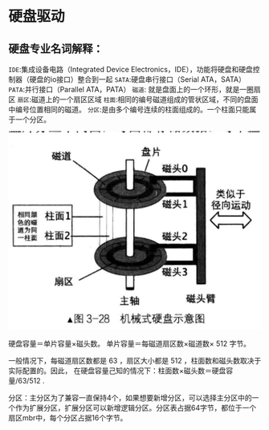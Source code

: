 # 硬盘驱动




## 硬盘专业名词解释：
`IDE`:集成设备电路（Integrated Device Electronics，IDE），功能将硬盘和硬盘控制器（硬盘的io接口）整合到一起
`SATA`:硬盘串行接口（Serial ATA，SATA）
`PATA`:并行接口（Parallel ATA，PATA）
`磁道`: 就是盘面上的一个环形，就是一圈扇区
`扇区`:磁道上的一个扇区区域
`柱面`:相同的编号磁道组成的管状区域，不同的盘面中编号位置相同的磁道。
`分区`:是由多个编号连续的柱面组成的。一个柱面只能属于一个分区。

![Alt text](image/ATA.png)

硬盘容量＝单片容量×磁头数。
单片容量＝每磁道扇区数×磁道数× 512 字节。

一般情况下，每磁道扇区数都是 63 ，扇区大小都是 512 ，柱面数和磁头数取决于实际配置的。因此，
在硬盘容量己知的情况下：柱面数×磁头数＝硬盘容量/63/512 .

分区：主分区为了兼容一直保持4个，如果想要新增分区，可以选择主分区中的一个作为扩展分区，扩展分区可以新增逻辑分区。分区表占据64字节，都位于一个扇区mbr中，每个分区占据16个字节。
